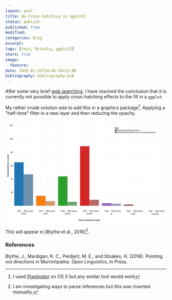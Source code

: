 ```yaml
---
layout: post
title: No Cross-hatching in Ggplot2
status: publish
published: true
modified:
categories: blog
excerpt:
tags: [test, Rstudio, ggplot2]
share: true
image:
  feature: 
date: 2016-01-31T14:44:54+11:00
bibliography: bibliography.bib
---
```

 
After some very brief [web searching](http://stackoverflow.com/questions/2895319/how-to-add-texture-to-fill-colors-in-ggplot2?lq=1), I have reached the conclusion that it is currently not possible to apply cross-hatching effects to the fill in a `ggplot`.
 
My rather crude solution was to add this in a graphics package[^1]. Applying a "half-tone" filter in a new layer and then reducing the opacity.
 
![Figure](/figures/Figure_6_modified.png)
 
[^1]: I used [*Pixelmator*](http://www.pixelmator.com/mac/) on OS X but any similar tool would work
 
This will appear in [Blythe et al., 2016][^2].
 
[^2]: I am investigating ways to parse references but this was inserted manually.
 
### References ###
Blythe, J., Mardigan, K. C., Perdjert, M. E., and Stoakes, H. (2016). Pointing out directions in Murrinhpatha. *Open Linguistics*, In Press.
 
 
